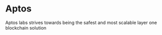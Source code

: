 # Aptos

Aptos labs strives towards being the safest and most scalable layer one blockchain solution

